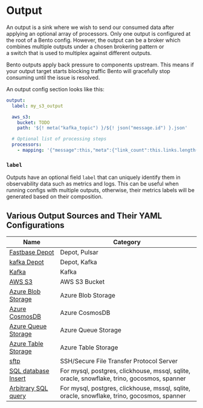 # Output

An output is a sink where we wish to send our consumed data after applying an optional array of processors. Only one output is configured at the root of a Bento config. However, the output can be a broker which combines multiple outputs under a chosen brokering pattern or a switch that is used to multiplex against different outputs. 

Bento outputs apply back pressure to components upstream. This means if your output target starts blocking traffic Bento will gracefully stop consuming until the issue is resolved.

An output config section looks like this:

```yaml
output:
  label: my_s3_output

  aws_s3:
    bucket: TODO
    path: '${! meta("kafka_topic") }/${! json("message.id") }.json'

  # Optional list of processing steps
  processors:
    - mapping: '{"message":this,"meta":{"link_count":this.links.length()}}'
```

### `label`

Outputs have an optional field `label` that can uniquely identify them in observability data such as metrics and logs. This can be useful when running configs with multiple outputs, otherwise, their metrics labels will be generated based on their composition.

## Various Output Sources and Their YAML Configurations

<div style="text-align: center;" markdown="1">

|Name|Category|
|---|---|
|[Fastbase Depot](/resources/stacks/bento/components/output/fastbase_depot/)|Depot, Pulsar|
|[kafka Depot](/resources/stacks/bento/components/output/kafka_depot/)|Depot, Kafka|
|[Kafka](/resources/stacks/bento/components/output/kafka/)|Kafka|
|[AWS S3](/resources/stacks/bento/components/output/aws_s3)| AWS S3 Bucket|
|[Azure Blob Storage](/resources/stacks/bento/components/output/azure_blob_storage)| Azure Blob Storage |
|[Azure CosmosDB](/resources/stacks/bento/components/output/azure_cosmosdb)| Azure CosmosDB |
|[Azure Queue Storage](/resources/stacks/bento/components/output/azure_queue_storage)| Azure Queue Storage |
|[Azure Table Storage](/resources/stacks/bento/components/output/azure_table_storage)| Azure Table Storage |
|[sftp](/resources/stacks/bento/components/output/sftp)| SSH/Secure File Transfer Protocol Server |
|[SQL database Insert](/resources/stacks/bento/components/output/sql_insert)| For mysql, postgres, clickhouse, mssql, sqlite, oracle, snowflake, trino, gocosmos, spanner |
|[Arbitrary SQL query](/resources/stacks/bento/components/output/sql_raw)| For mysql, postgres, clickhouse, mssql, sqlite, oracle, snowflake, trino, gocosmos, spanner |



<!-- |[Pulsar](/resources/stacks/bento/components/output/pulsar/)|Pulsar| -->


</div>